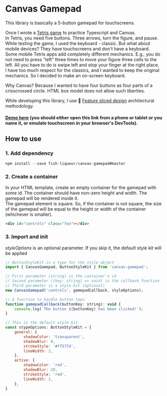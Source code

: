 # Canvas Gamepad
This library is basically a 5-button gamepad for touchscreens.

Once I wrote a [Tetris game](https://github.com/fish-liqueur/tetris) to practice Typescript and Canvas.
<br>
In Tetris, you need five buttons. Three arrows, turn the figure, and pause. While testing the game, I used the keyboard - classic. But what about mobile devices? They have touchscreens and don't have a keyboard.
<br>
Some mobile Tetris apps add completely different mechanics. E.g., you do not need to press "left" three times to move your figure three cells to the left. All you have to do is swipe left and stop your finger at the right place.
<br>
I have too much respect for the classics, and I wanted to keep the original mechanics. So I decided to make an on-screen keyboard.

Why Canvas? Because I wanted to have four buttons as four parts of a crisscrossed circle. HTML box model does not allow such liberties.

While developing this library, I use 🍰 [Feature sliced design](https://feature-sliced.design/) architectural methodology.

#### [Demo here](https://fish-liqueur.github.io/tetris/) (you should either open this link from a phone or tablet or you name it, or emulate touchscreen in your browser's DevTools).

## How to use
### 1. Add dependency
```js
npm install --save fish-liqueur/canvas-gamepad#master
```
### 2. Create a container
In your HTML template, create an empty container for the gamepad with some id. The container should have non-zero height and width. The gamepad will be rendered inside it. 
<br>
The gamepad element is square. So, if the container is not square, the size of the gamepad will be equal to the height or width of the container (whichever is smaller).
```html
<div id="controls" class="foo"></div>
```
### 3. Import and init
*styleOptions* is an optional parameter. If you skip it, the default style kit will be applied
```js
// ButtonStyleKit is a type for the style object
import { CanvasGamepad, ButtonStyleKit } from 'canvas-gamepad';

// First parameter (string) is the container's id
// Second parameter ((key: string) => void) is the callback function
// Third parameter is a style kit (optional)
new CanvasGamepad('controls', gamepadCallback, styleOptions);

// A function to handle button taps
function gamepadCallback(buttonKey: string): void {
    console.log(`The button ${buttonKey} has been clicked!`);
}

// This is the default style kit. 
const stypeOptions: ButtonStyleKit = {
    general: {
        shadowColor: 'transparent',
        shadowBlur: 0,
        strokeStyle: '#ff577d',
        lineWidth: 2,
    },
    active: {
        shadowColor: 'red',
        shadowBlur: 20,
        strokeStyle: 'red',
        lineWidth: 2,
    },
}
```
